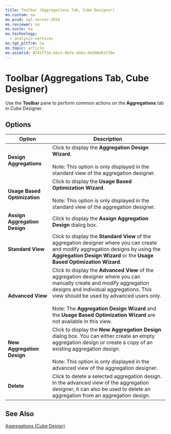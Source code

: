 ```yaml
---
title: Toolbar (Aggregations Tab, Cube Designer)
ms.custom: na
ms.prod: sql-server-2016
ms.reviewer: na
ms.suite: na
ms.technology: 
  - analysis-services
ms.tgt_pltfrm: na
ms.topic: article
ms.assetid: 8741ff3e-44c3-4bfa-a56a-de590e01576e
---
```

# Toolbar (Aggregations Tab, Cube Designer)
  Use the **Toolbar** pane to perform common actions on the **Aggregations** tab in Cube Designer.  
  
## Options  
  
|Option|Description|  
|------------|-----------------|  
|**Design Aggregations**|Click to display the **Aggregation Design Wizard**.<br /><br /> Note: This option is only displayed in the standard view of the aggregation designer.|  
|**Usage Based Optimization**|Click to display the **Usage Based Optimization Wizard**.<br /><br /> Note: This option is only displayed in the standard view of the aggregation designer.|  
|**Assign Aggregation Design**|Click to display the **Assign Aggregation Design** dialog box.|  
|**Standard View**|Click to display the **Standard View** of the aggregation designer where you can create and modify aggregation designs by using the **Aggregation Design Wizard** or the **Usage Based Optimization Wizard**.|  
|**Advanced View**|Click to display the **Advanced View** of the aggregation designer where you can manually create and modify aggregation designs and individual aggregations. This view should be used by advanced users only.<br /><br /> Note: The **Aggregation Design Wizard** and the **Usage Based Optimization Wizard** are not available in this view.|  
|**New Aggregation Design**|Click to display the **New Aggregation Design** dialog box. You can either create an empty aggregation design or create a copy of an existing aggregation design.<br /><br /> Note: This option is only displayed in the advanced view of the aggregation designer.|  
|**Delete**|Click to delete a selected aggregation design.  In the advanced view of the aggregation designer, it can also be used to delete an aggregation from an aggregation design.|  
  
## See Also  
 [Aggregations &#40;Cube Design&#41;](../../Topics/TopicNameNotContainA/Aggregations--Cube-Design-.md)  
  
  